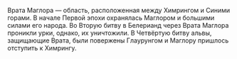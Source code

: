 Врата Маглора — область, расположенная между Химрингом и Синими горами. В
начале Первой эпохи охранялась Маглором и большими силами его народа. Во Вторую
битву в Белерианд через Врата Маглора проникли урки, однако, их уничтожили. В
Четвёртую битву альвы, защищающие Врата, были повержены Глаурунгом и Маглору
пришлось отступить к Химрингу.
